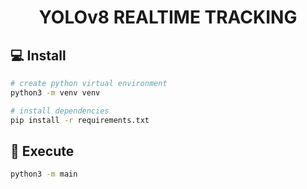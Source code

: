 <h1 align="center">YOLOv8 REALTIME TRACKING</h1>

## 💻 Install

```bash
# create python virtual environment
python3 -m venv venv

# install dependencies
pip install -r requirements.txt
```

## 📸 Execute

```bash
python3 -m main
```
